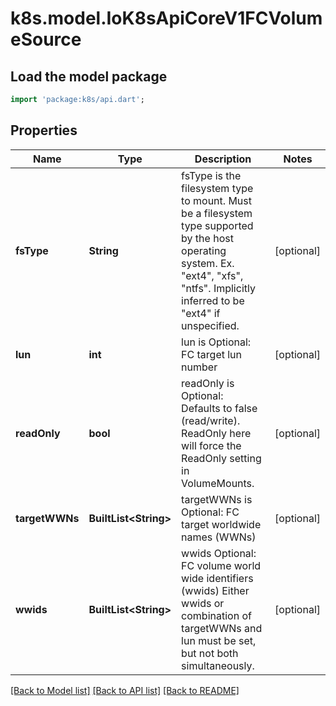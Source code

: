 # k8s.model.IoK8sApiCoreV1FCVolumeSource

## Load the model package
```dart
import 'package:k8s/api.dart';
```

## Properties
Name | Type | Description | Notes
------------ | ------------- | ------------- | -------------
**fsType** | **String** | fsType is the filesystem type to mount. Must be a filesystem type supported by the host operating system. Ex. \"ext4\", \"xfs\", \"ntfs\". Implicitly inferred to be \"ext4\" if unspecified. | [optional] 
**lun** | **int** | lun is Optional: FC target lun number | [optional] 
**readOnly** | **bool** | readOnly is Optional: Defaults to false (read/write). ReadOnly here will force the ReadOnly setting in VolumeMounts. | [optional] 
**targetWWNs** | **BuiltList&lt;String&gt;** | targetWWNs is Optional: FC target worldwide names (WWNs) | [optional] 
**wwids** | **BuiltList&lt;String&gt;** | wwids Optional: FC volume world wide identifiers (wwids) Either wwids or combination of targetWWNs and lun must be set, but not both simultaneously. | [optional] 

[[Back to Model list]](../README.md#documentation-for-models) [[Back to API list]](../README.md#documentation-for-api-endpoints) [[Back to README]](../README.md)


